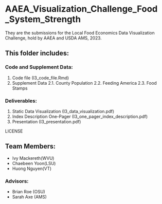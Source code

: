 # AAEA_Visualization_Challenge_Food_System_Strength
They are the submissions for the Local Food Economics Data Visualization Challenge, hold by AAEA and USDA AMS, 2023.

## This folder includes: 
### Code and Supplement Data:
1. Code file (I3_code_file.Rmd)
2. Supplement Data
   2.1. County Population
   2.2. Feeding America
   2.3. Food Stamps
### Deliverables:
1. Static Data Visualization (I3_data_visualization.pdf)
2. Index Description One-Pager (I3_one_pager_index_description.pdf)
3. Presentation (I3_presentation.pdf)

LICENSE

## Team Members:
- Ivy Mackereth(WVU)
- Chaebeen Yoon(LSU)
- Huong Nguyen(VT) 
### Advisors:
- Brian Roe (OSU)
- Sarah Axe (AMS)
